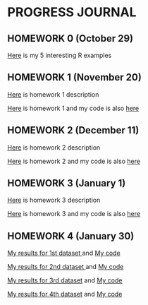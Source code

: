 # PROGRESS JOURNAL
## HOMEWORK 0 (October 29)

[Here](files/example_homework_0.html) is my 5 interesting R examples

## HOMEWORK 1 (November 20)
[Here](files/IE582_Fall20_Homework1.pdf) is homework 1 description

[Here](files/IE582_HW1.html) is homework 1 and my code is also [here](files/IE582_HW1.Rmd)

## HOMEWORK 2 (December 11)
[Here](files/IE582_Fall20_Homework2.pdf) is homework 2 description

[Here](files/IE582_HW2.html) is homework 2 and my code is also [here](files/IE582_HW2.Rmd)

## HOMEWORK 3 (January 1)
[Here](files/IE582_Fall2020_Homework3.pdf) is homework 3 description

[Here](files/IE582_HW3.html) is homework 3 and my code is also [here](files/IE582_HW3.Rmd)
 
## HOMEWORK 4 (January 30)
[My results for 1st dataset ](files/HW4_1.html) and [My code](files/HW4_1.Rmd)

[My results for 2nd dataset ](files/HW4_2.html) and [My code](files/HW4_2.Rmd)

[My results for 3rd dataset](files/HW4_3.html) and [My code](files/HW4_3.Rmd)

[My results for 4th dataset](files/HW4_4.html) and [My code](files/HW4_4.Rmd)


